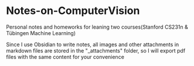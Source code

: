 # Notes-on-ComputerVision
Personal notes and homeworks for leaning two courses(Stanford CS231n &amp; Tübingen Machine Learning)

Since I use Obsidian to write notes, all images and other attachments in markdown files are stored in the "_attachments" folder, so I will export pdf files with the same content for your convenience